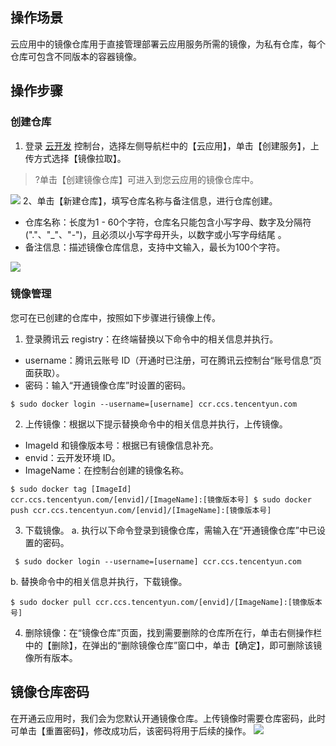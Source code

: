 ## 操作场景
云应用中的镜像仓库用于直接管理部署云应用服务所需的镜像，为私有仓库，每个仓库可包含不同版本的容器镜像。

## 操作步骤 
### 创建仓库 
1. 登录 [云开发](https://console.cloud.tencent.com/tcb) 控制台，选择左侧导航栏中的【云应用】，单击【创建服务】，上传方式选择【镜像拉取】。
>?单击【创建镜像仓库】可进入到您云应用的镜像仓库中。

 ![](https://main.qcloudimg.com/raw/87b479f413b9f439a59929f50765c226.png)
2、单击【新建仓库】，填写仓库名称与备注信息，进行仓库创建。
 - 仓库名称：长度为1 - 60个字符，仓库名只能包含小写字母、数字及分隔符("."、"_"、"-")，且必须以小写字母开头，以数字或小写字母结尾 。
 - 备注信息：描述镜像仓库信息，支持中文输入，最长为100个字符。
 
  ![](https://main.qcloudimg.com/raw/7c69486bc546be186a28757ea60e8d39.png)

### 镜像管理
您可在已创建的仓库中，按照如下步骤进行镜像上传。
1. 登录腾讯云 registry：在终端替换以下命令中的相关信息并执行。
 - username：腾讯云账号 ID（开通时已注册，可在腾讯云控制台“账号信息”页面获取）。 
 - 密码：输入“开通镜像仓库”时设置的密码。
 
 ```
$ sudo docker login --username=[username] ccr.ccs.tencentyun.com 
```
2. 上传镜像：根据以下提示替换命令中的相关信息并执行，上传镜像。
 - ImageId 和镜像版本号：根据已有镜像信息补充。 
 - envid：云开发环境 ID。 
 - ImageName：在控制台创建的镜像名称。 
 
 ```
 $ sudo docker tag [ImageId] ccr.ccs.tencentyun.com/[envid]/[ImageName]:[镜像版本号] $ sudo docker push ccr.ccs.tencentyun.com/[envid]/[ImageName]:[镜像版本号] 
```
3. 下载镜像。
a. 执行以下命令登录到镜像仓库，需输入在“开通镜像仓库”中已设置的密码。
```
 $ sudo docker login --username=[username] ccr.ccs.tencentyun.com 
```
b. 替换命令中的相关信息并执行，下载镜像。 
 ```
$ sudo docker pull ccr.ccs.tencentyun.com/[envid]/[ImageName]:[镜像版本号] 
```
4. 删除镜像：在“镜像仓库”页面，找到需要删除的仓库所在行，单击右侧操作栏中的【删除】，在弹出的“删除镜像仓库”窗口中，单击【确定】，即可删除该镜像所有版本。

## 镜像仓库密码
在开通云应用时，我们会为您默认开通镜像仓库。上传镜像时需要仓库密码，此时可单击【重置密码】，修改成功后，该密码将用于后续的操作。
![](https://main.qcloudimg.com/raw/b7ca6e88ef3e3ee30f9293d5070e7b8d.png)